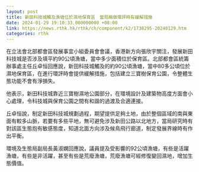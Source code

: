 ```yaml
---
layout: post
title: 新田科技城觸及漁塘位於濕地保育區　當局稱做環評時有緩解措施
date: 2024-01-29 19:10:33.000000000 +08:00
link: https://news.rthk.hk/rthk/ch/component/k2/1738295-20240129.htm
categories: rthk
---
```


在立法會北部都會區發展事宜小組委員會會議，香港新方向張欣宇關注，發展新田科技城是否涉及填平約90公頃漁塘，當中多少面積位於保育區。北部都會區統籌辦事處主任丘卓恒回應說，新田科技城觸及的約90公頃漁塘，當中80多公頃位於濕地保育區，在進行環評時會提供緩解措施，包括建立三寶樹保育公園，令整體生態功能不會有淨損失。

他表示，新田科技城靠近三寶樹濕地公園部分，在環境設計及建築物高度方面會小心處理，令科技城與保育公園之間有和諧的過渡及合適連接。

丘卓恒說，制定新田科技城規劃過程，期望提供足夠土地，由於整個區域的南與東面有較多山脈，若要有多些平地，無可避免涉及新田公路以北地方，當局研究時有對該區生態抱有敏感態度，知道北面方向涉及候鳥飛行廊道，制定發展界線時有作出平衡。

環境及生態局副局長黃淑嫻回應說，議員提及受影響的92公頃漁塘，有些是活躍漁塘，有些是非活躍，甚至有些是荒廢漁塘，荒廢漁塘可經修復變回濕地，增加生態價值。
